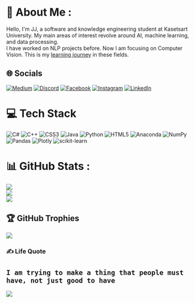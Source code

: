 # 💫 About Me :
Hello, I'm JJ, a software and knowledge engineering student at Kasetsart University. My main areas of interest revolve around AI, machine learning, and data processing.
<br>
I have worked on NLP projects before. Now I am focusing on Computer Vision. This is my <a href="https://github.com/Jwizzed/ml-journey">learning journey</a> in these fields. 

## 🌐 Socials
[![Medium](https://img.shields.io/badge/Medium-12100E?logo=medium&logoColor=white)](https://medium.com/@jwizzed_70966)
[![Discord](https://img.shields.io/badge/Discord-%237289DA.svg?logo=discord&logoColor=white)](htttps://discord.gg/Jwizzed#9099) 
[![Facebook](https://img.shields.io/badge/Facebook-%231877F2.svg?logo=Facebook&logoColor=white)](https://facebook.com/Krittin_Setdhavanich) 
[![Instagram](https://img.shields.io/badge/Instagram-%23E4405F.svg?logo=Instagram&logoColor=white)](https://instagram.com/jjkrittin) 
[![LinkedIn](https://img.shields.io/badge/LinkedIn-%230077B5.svg?logo=linkedin&logoColor=white)](https://linkedin.com/in/Jwizzed)


# 💻 Tech Stack
![C#](https://img.shields.io/badge/c%23-%23239120.svg?style=for-the-badge&logo=c-sharp&logoColor=white) ![C++](https://img.shields.io/badge/c++-%2300599C.svg?style=for-the-badge&logo=c%2B%2B&logoColor=white) ![CSS3](https://img.shields.io/badge/css3-%231572B6.svg?style=for-the-badge&logo=css3&logoColor=white) ![Java](https://img.shields.io/badge/java-%23ED8B00.svg?style=for-the-badge&logo=java&logoColor=white) ![Python](https://img.shields.io/badge/python-3670A0?style=for-the-badge&logo=python&logoColor=ffdd54) ![HTML5](https://img.shields.io/badge/html5-%23E34F26.svg?style=for-the-badge&logo=html5&logoColor=white) ![Anaconda](https://img.shields.io/badge/Anaconda-%2344A833.svg?style=for-the-badge&logo=anaconda&logoColor=white) ![NumPy](https://img.shields.io/badge/numpy-%23013243.svg?style=for-the-badge&logo=numpy&logoColor=white) ![Pandas](https://img.shields.io/badge/pandas-%23150458.svg?style=for-the-badge&logo=pandas&logoColor=white) ![Plotly](https://img.shields.io/badge/Plotly-%233F4F75.svg?style=for-the-badge&logo=plotly&logoColor=white) ![scikit-learn](https://img.shields.io/badge/scikit--learn-%23F7931E.svg?style=for-the-badge&logo=scikit-learn&logoColor=white)
# 📊 GitHub Stats :
![](https://github-readme-stats.vercel.app/api?username=Jwizzed&theme=midnight-purple&hide_border=false&include_all_commits=true&count_private=false)<br/>
![](https://github-readme-streak-stats.herokuapp.com/?user=Jwizzed&theme=midnight-purple&hide_border=false)<br/>
![](https://github-readme-stats.vercel.app/api/top-langs/?username=Jwizzed&theme=midnight-purple&hide_border=false&include_all_commits=true&count_private=false&layout=compact)

## 🏆 GitHub Trophies
![](https://github-trophies.vercel.app/?username=Jwizzed&theme=dark_dimmed&no-frame=false&no-bg=false&margin-w=4)

### ✍️ Life Quote
`I am trying to make a thing that people must have, not just good to have`
---
[![](https://visitcount.itsvg.in/api?id=Jwizzed&icon=0&color=6)](https://visitcount.itsvg.in)
